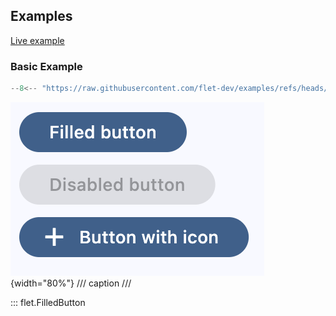 ## Examples

[Live example](https://flet-controls-gallery.fly.dev/buttons/filledbutton)

### Basic Example

```python
--8<-- "https://raw.githubusercontent.com/flet-dev/examples/refs/heads/v1-docs/python/controls/filled-button/basic.py"
```

![basic](https://raw.githubusercontent.com/flet-dev/examples/v1-docs/python/controls/filled-button/media/basic.png){width="80%"}
/// caption
///

::: flet.FilledButton
